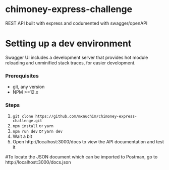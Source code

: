 # chimoney-express-challenge
REST API built with express and codumented with swagger/openAPI

# Setting up a dev environment

Swagger UI includes a development server that provides hot module reloading and unminified stack traces, for easier development.

### Prerequisites

- git, any version
- NPM >=12.x

### Steps

1. `git clone https://github.com/mxnuchim/chimoney-express-challenge.git`
2. `npm install` or `yarn`
3. `npm run dev` or `yarn dev`
4. Wait a bit
5. Open http://localhost:3000/docs to view the API documentation and test it

#To locate the JSON document which can be imported to Postman, go to http://localhost:3000/docs.json 
